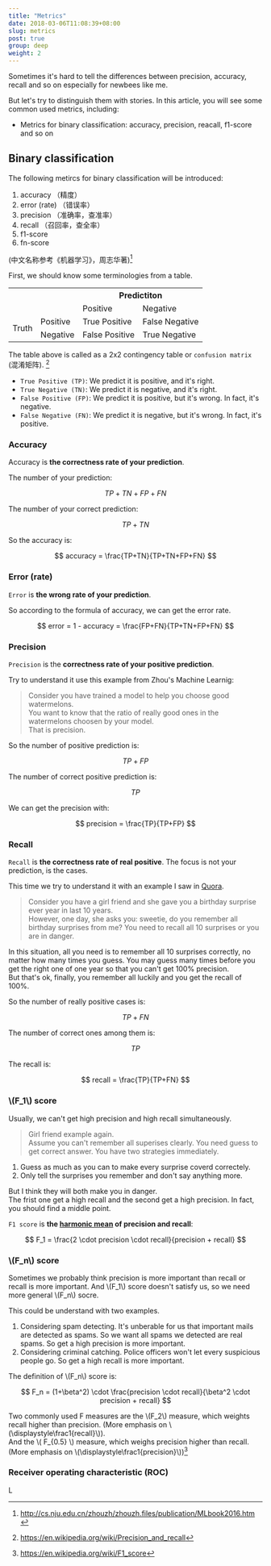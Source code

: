 ```yaml
---
title: "Metrics"
date: 2018-03-06T11:08:39+08:00
slug: metrics
post: true
group: deep
weight: 2
---
```


Sometimes it's hard to tell the differences between precision, accuracy, recall and so on especially for newbees like me.

But let's try to distinguish them with stories.
In this article, you will see some common used metrics, including:

- Metrics for binary classification: accuracy, precision, reacall, f1-score and so on

<!--more-->

## Binary classification

The following metircs for binary classification will be introduced:

1. accuracy （精度）
1. error (rate) （错误率）
1. precision （准确率，查准率）
1. recall （召回率，查全率）
1. f1-score
1. fn-score

(中文名称参考《机器学习》，周志华著)[^zhou]

First, we should know some terminologies from a table.

<table class="table">
  <tr>
    <th></th>
    <th></th>
    <th colspan="2">Predictiton</th>
  </tr>
  <tr>
    <td></td>
    <td></td>
    <td>Positive</td>
    <td>Negative</td>
  </tr>
  <tr>
    <td rowspan="2">Truth</td>
    <td>Positive</td>
    <td>True Positive</td>
    <td>False Negative</td>
  </tr>
  <tr>
    <td>Negative</td>
    <td>False Positive</td>
    <td>True Negative</td>
  </tr>
</table>

The table above is called as a 2x2 contingency table or `confusion matrix` (混淆矩阵). [^recall]

- `True Positive (TP)`: We predict it is positive, and it's right.
- `True Negative (TN)`: We predict it is negative, and it's right.
- `False Positive (FP)`: We predict it is positive, but it's wrong. In fact, it's negative.
- `False Negative (FN)`: We predict it is negative, but it's wrong. In fact, it's positive.


### Accuracy

Accuracy is **the correctness rate of your prediction**.

The number of your prediction:

$$TP+TN+FP+FN$$

The number of your correct prediction:

$$TP+TN$$

So the accuracy is:

$$ accuracy = \frac{TP+TN}{TP+TN+FP+FN} $$

### Error (rate)

`Error` is **the wrong rate of your prediction**.

So according to the formula of accuracy, we can get the error rate.

$$
error = 1 - accuracy = \frac{FP+FN}{TP+TN+FP+FN}
$$

### Precision

`Precision` is the **correctness rate of your positive prediction**.

Try to understand it use this example from Zhou's Machine Learnig:

>Consider you have trained a model to help you choose good watermelons. <br/>
You want to know that the ratio of really good ones in the watermelons choosen by your model. <br/>
That is precision.

So the number of positive prediction is:

$$TP+FP$$

The number of correct positive prediction is:

$$TP$$

We can get the precision with:

$$ precision = \frac{TP}{TP+FP} $$

### Recall

`Recall` is **the correctness rate of real positive**. The focus is not your prediction, is the cases.

This time we try to understand it with an example I saw in [Quora](http://qr.ae/TU86Dq).

>Consider you have a girl friend and she gave you a birthday surprise ever year in last 10 years.<br/>
However, one day, she asks you: sweetie, do you remember all birthday surprises from me?
You need to recall all 10 surprises or you are in danger.
>
In this situation, all you need is to remember all 10 surprises correctly, no matter how many times you guess.
You may guess many times before you get the right one of one year 
so that you can't get 100% precision. <br/>
But that's ok, finally, you remember all luckily and you get the recall of 100%.

So the number of really positive cases is:

$$TP+FN$$

The number of correct ones among them is:

$$TP$$

The recall is:

$$ recall = \frac{TP}{TP+FN} $$

### \\(F_1\\) score

Usually, we can't get high precision and high recall simultaneously.

>Girl friend example again. <br/>
Assume you can't remember all superises clearly.
You need guess to get correct answer.
You have two strategies immediately.
>
1. Guess as much as you can to make every surprise coverd correctely.
1. Only tell the surprises you remember and don't say anything more.
>
But I think they will both make you in danger. <br/>
The frist one get a high recall and the second get a high precision.
In fact, you should find a middle point. <br/>

`F1 score` is **the [harmonic mean](/note/math/#harmonic-mean) of precision and recall**:

$$
F_1 = \frac{2 \cdot precision \cdot recall}{precision + recall}
$$

### \\(F_n\\) score

Sometimes we probably think precision is more important than recall or recall is more important.
And \\(F_1\\) score doesn't satisfy us, so we need more general \\(F_n\\) socre.

>
This could be understand with two examples. <br/>
>
1. Considering spam detecting. It's unberable for us that important mails are detected as spams.
So we want all spams we detected are real spams. So get a high precision is more important.
1. Considering criminal catching. Police officers won't let every suspicious people go.
So get a high recall is more important.

The definition of \\(F_n\\) score is:

$$
F_n = (1+\beta^2) \cdot \frac{precision \cdot recall}{\beta^2 \cdot precision + recall}
$$

Two commonly used F measures are the \\(F\_2\\) measure, which weights recall higher than precision. 
(More emphasis on \\(\displaystyle\frac1{recall}\\)). <br/>
And the \\( F\_{0.5} \\) measure, which weighs precision higher than recall. 
(More emphasis on \\(\displaystyle\frac1{precision}\\))[^f1]

### Receiver operating characteristic (ROC)

L









[^zhou]: http://cs.nju.edu.cn/zhouzh/zhouzh.files/publication/MLbook2016.htm
[^recall]: https://en.wikipedia.org/wiki/Precision_and_recall
[^f1]: https://en.wikipedia.org/wiki/F1_score
